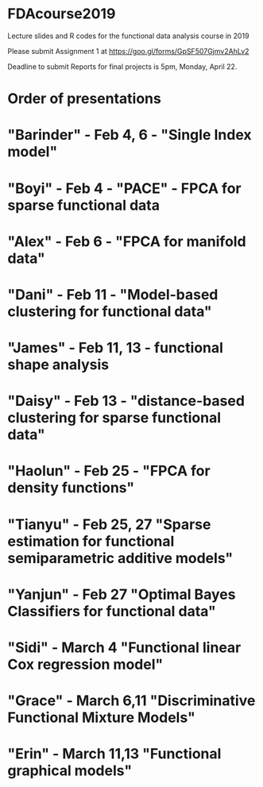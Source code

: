 # FDAcourse2019
Lecture slides and R codes for the functional data analysis course in 2019

Please submit Assignment 1 at https://goo.gl/forms/GpSF507Gjmv2AhLv2

Deadline to submit Reports for final projects is 5pm, Monday, April 22.

# Order of presentations

# "Barinder" - Feb 4, 6  - "Single Index model" 
# "Boyi" - Feb 4   - "PACE" - FPCA for sparse functional data  
# "Alex"  - Feb 6    - "FPCA for manifold data"
# "Dani"  - Feb 11   - "Model-based clustering for functional data"
# "James" - Feb 11, 13 - functional shape analysis 
# "Daisy" - Feb 13  - "distance-based clustering for sparse functional data"   
# "Haolun" - Feb 25  - "FPCA for density functions"
# "Tianyu"  - Feb 25, 27 "Sparse estimation for functional semiparametric additive models"
# 
# "Yanjun"  - Feb 27 "Optimal Bayes Classifiers for functional data"
# "Sidi"  - March 4 "Functional linear Cox regression model"   
# "Grace" - March 6,11  "Discriminative Functional Mixture Models" 
# "Erin" - March 11,13  "Functional graphical models"
